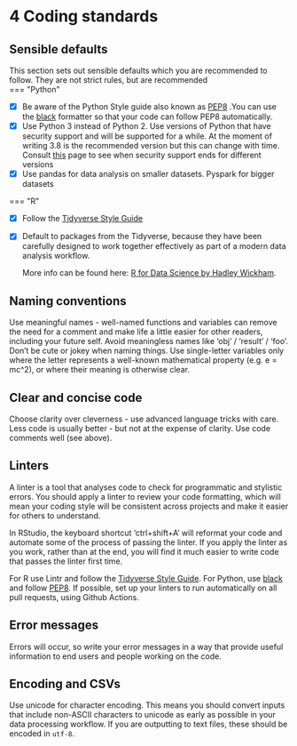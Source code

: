 # 4 Coding standards 

## Sensible defaults

This section sets out sensible defaults which you are recommended to follow. They are not strict rules, but are recommended  
=== "Python"


- [x] Be aware of the Python Style guide also known as [PEP8](https://peps.python.org/pep-0008/) .You can use the [black](https://black.readthedocs.io/en/stable/) formatter so that your code can follow PEP8 automatically.
- [x] Use Python 3 instead of Python 2. Use versions of Python that have security support and will be supported for a while. At the moment of writing 3.8 is the recommended version but this can change with time. Consult [this](https://endoflife.date/python) page to see when security support ends for different versions
- [x] Use pandas for data analysis on smaller datasets. Pyspark for bigger datasets

=== "R"


- [x] Follow the [Tidyverse Style Guide](https://style.tidyverse.org/index.html)
- [x] Default to packages from the Tidyverse, because they have been carefully designed to work together 
  effectively as part of a modern data analysis workflow. 
  
  More info can be found here: [R for Data Science by Hadley Wickham](https://r4ds.had.co.nz). 
  

## Naming conventions

Use meaningful names - well-named functions and variables can remove the need for a comment and make life a 
little easier for other readers, including your future self. 
Avoid meaningless names like ‘obj’ / ‘result’ / ‘foo’.
Don’t be cute or jokey when naming things.
Use single-letter variables only where the letter represents a well-known mathematical property (e.g. e = mc^2), or where their meaning is otherwise clear.

## Clear and concise code

Choose clarity over cleverness - use advanced language tricks with care.
Less code is usually better - but not at the expense of clarity.
Use code comments well (see above).

## Linters

A linter is a tool that analyses code to check for programmatic and stylistic errors. You should apply a linter to review your code formatting, which will mean your coding style will be consistent across projects and make it easier for others to understand.

In RStudio, the keyboard shortcut ‘ctrl+shift+A’ will reformat your code and automate some of the process of passing the linter. If you apply the linter as you work, rather than at the end, you will find it much easier to write code that passes the linter first time.

For R use Lintr and follow the [Tidyverse Style Guide](https://style.tidyverse.org/index.html).
For Python, use [black](https://github.com/psf/black) and follow [PEP8](https://peps.python.org/pep-0008/).
If possible, set up your linters to run automatically on all pull requests, using Github Actions.

## Error messages
Errors will occur, so write your error messages in a way that provide useful information to end users and people working on the code.

## Encoding and CSVs	

Use unicode for character encoding. This means you should convert inputs that include non-ASCII characters to unicode as early as possible in your data processing workflow. If you are outputting to text files, these should be encoded in `utf-8`.

